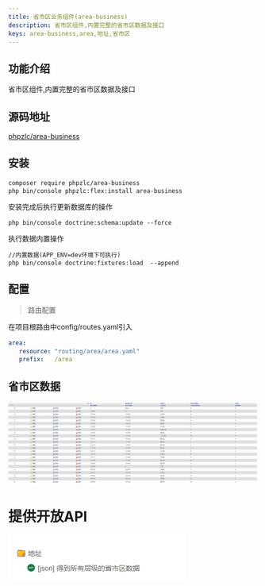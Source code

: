 ```yaml
---
title: 省市区业务组件(area-business)
description: 省市区组件,内置完整的省市区数据及接口
keys: area-business,area,地址,省市区
---
```

## 功能介绍

省市区组件,内置完整的省市区数据及接口

## 源码地址
[phpzlc/area-business](https://github.com/phpzlc/area-business)

## 安装

```shell
composer require phpzlc/area-business
php bin/console phpzlc:flex:install area-business
```

安装完成后执行更新数据库的操作

```shell 
php bin/console doctrine:schema:update --force
```

执行数据内置操作

```shell 
//内置数据(APP_ENV=dev环境下可执行)
php bin/console doctrine:fixtures:load  --append
```

## 配置

> 路由配置

在项目根路由中config/routes.yaml引入

```yaml
area:
   resource: "routing/area/area.yaml"
   prefix:   /area
```

## 省市区数据

![数据库结构](/_image/posts/area-business/entity.png)

# 提供开放API

![API](/_image/posts/area-business/api.png)









